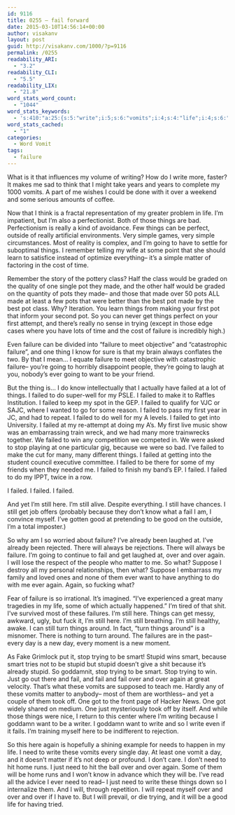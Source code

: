 ```yaml
---
id: 9116
title: 0255 – fail forward
date: 2015-03-10T14:56:14+00:00
author: visakanv
layout: post
guid: http://visakanv.com/1000/?p=9116
permalink: /0255
readability_ARI:
  - "3.2"
readability_CLI:
  - "5.5"
readability_LIX:
  - "21.8"
word_stats_word_count:
  - "1044"
word_stats_keywords:
  - 's:410:"a:25:{s:5:"write";i:5;s:6:"vomits";i:4;s:4:"life";i:4;s:6:"things";i:12;s:6:"really";i:3;s:6:"simple";i:3;s:5:"going";i:5;s:6:"matter";i:4;s:5:"class";i:3;s:4:"made";i:5;s:4:"pots";i:3;s:6:"trying";i:5;s:7:"failure";i:9;s:4:"know";i:4;s:4:"want";i:4;s:6:"failed";i:19;s:4:"stop";i:4;s:7:"because";i:5;s:4:"fail";i:5;s:4:"good";i:3;s:4:"turn";i:3;s:5:"smart";i:4;s:6:"stupid";i:4;s:4:"just";i:4;s:4:"need";i:5;}";'
word_stats_cached:
  - "1"
categories:
  - Word Vomit
tags:
  - failure
---
```

What is it that influences my volume of writing? How do I write more, faster? It makes me sad to think that I might take years and years to complete my 1000 vomits. A part of me wishes I could be done with it over a weekend and some serious amounts of coffee.

Now that I think is a fractal representation of my greater problem in life. I&#8217;m impatient, but I&#8217;m also a perfectionist. Both of those things are bad. Perfectionism is really a kind of avoidance. Few things can be perfect, outside of really artificial environments. Very simple games, very simple circumstances. Most of reality is complex, and I&#8217;m going to have to settle for suboptimal things. I remember telling my wife at some point that she should learn to satisfice instead of optimize everything– it&#8217;s a simple matter of factoring in the cost of time.

Remember the story of the pottery class? Half the class would be graded on the quality of one single pot they made, and the other half would be graded on the quantity of pots they made– and those that made over 50 pots ALL made at least a few pots that were better than the best pot made by the best pot class. Why? Iteration. You learn things from making your first pot that inform your second pot. So you can never get things perfect on your first attempt, and there&#8217;s really no sense in trying (except in those edge cases where you have lots of time and the cost of failure is incredibly high.)

Even failure can be divided into &#8220;failure to meet objective&#8221; and &#8220;catastrophic failure&#8221;, and one thing I know for sure is that my brain always conflates the two. By that I mean&#8230; I equate failure to meet objective with catastrophic failure– you&#8217;re going to horribly disappoint people, they&#8217;re going to laugh at you, nobody&#8217;s ever going to want to be your friend.

But the thing is&#8230; I do know intellectually that I actually have failed at a lot of things. I failed to do super-well for my PSLE. I failed to make it to Raffles Institution. I failed to keep my spot in the GEP. I failed to qualify for VJC or SAJC, where I wanted to go for some reason. I failed to pass my first year in JC, and had to repeat. I failed to do well for my A levels. I failed to get into University. I failed at my re-attempt at doing my A&#8217;s. My first live music show was an embarrassing train wreck, and we had many more trainwrecks together. We failed to win any competition we competed in. We were asked to stop playing at one particular gig, because we were so bad. I&#8217;ve failed to make the cut for many, many different things. I failed at getting into the student council executive committee. I failed to be there for some of my friends when they needed me. I failed to finish my band&#8217;s EP. I failed. I failed to do my IPPT, twice in a row.

I failed. I failed. I failed.

And yet I&#8217;m still here. I&#8217;m still alive. Despite everything. I still have chances. I still get job offers (probably because they don&#8217;t know what a fail I am, I convince myself. I&#8217;ve gotten good at pretending to be good on the outside, I&#8217;m a total imposter.)

So why am I so worried about failure? I&#8217;ve already been laughed at. I&#8217;ve already been rejected. There will always be rejections. There will always be failure. I&#8217;m going to continue to fail and get laughed at, over and over again. I will lose the respect of the people who matter to me. So what? Suppose I destroy all my personal relationships, then what? Suppose I embarrass my family and loved ones and none of them ever want to have anything to do with me ever again. Again, so fucking what?

Fear of failure is so irrational. It&#8217;s imagined. &#8220;I&#8217;ve experienced a great many tragedies in my life, some of which actually happened.&#8221; I&#8217;m tired of that shit. I&#8217;ve survived most of these failures. I&#8217;m still here. Things can get messy, awkward, ugly, but fuck it, I&#8217;m still here. I&#8217;m still breathing. I&#8217;m still healthy, awake. I can still turn things around. In fact, &#8220;turn things around&#8221; is a misnomer. There is nothing to turn around. The failures are in the past– every day is a new day, every moment is a new moment.

As Fake Grimlock put it, stop trying to be smart! Stupid wins smart, because smart tries not to be stupid but stupid doesn&#8217;t give a shit because it&#8217;s already stupid. So goddamnit, stop trying to be smart. Stop trying to win. Just go out there and fail, and fail and fail over and over again at great velocity. That&#8217;s what these vomits are supposed to teach me. Hardly any of these vomits matter to anybody– most of them are worthless– and yet a couple of them took off. One got to the front page of Hacker News. One got widely shared on medium. One just mysteriously took off by itself. And while those things were nice, I return to this center where I&#8217;m writing because I goddamn want to be a writer. I goddamn want to write and so I write even if it fails. I&#8217;m training myself here to be indifferent to rejection.

So this here again is hopefully a shining example for needs to happen in my life. I need to write these vomits every single day. At least one vomit a day, and it doesn&#8217;t matter if it&#8217;s not deep or profound. I don&#8217;t care. I don&#8217;t need to hit home runs. I just need to hit the ball over and over again. Some of them will be home runs and I won&#8217;t know in advance which they will be. I&#8217;ve read all the advice I ever need to read– I just need to write these things down so I internalize them. And I will, through repetition. I will repeat myself over and over and over if I have to. But I will prevail, or die trying, and it will be a good life for having tried.